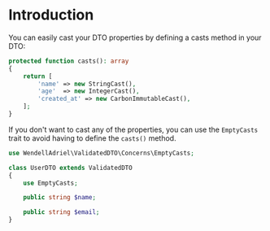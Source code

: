 # Introduction

You can easily cast your DTO properties by defining a casts method in your DTO:

```php
protected function casts(): array
{
    return [
        'name' => new StringCast(),
        'age'  => new IntegerCast(),
        'created_at' => new CarbonImmutableCast(),
    ];
}
```

If you don't want to cast any of the properties, you can use the `EmptyCasts` trait to avoid having to define the `casts()` method.

```php
use WendellAdriel\ValidatedDTO\Concerns\EmptyCasts;

class UserDTO extends ValidatedDTO
{
    use EmptyCasts;

    public string $name;

    public string $email;
}
```
